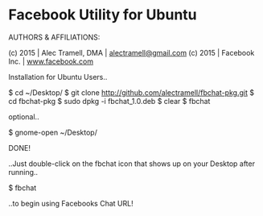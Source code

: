 # Facebook Utility for Ubuntu

AUTHORS & AFFILIATIONS:

(c) 2015 | Alec Tramell, DMA | alectramell@gmail.com
(c) 2015 | Facebook Inc. | www.facebook.com

Installation for Ubuntu Users..

   $ cd ~/Desktop/
   $ git clone http://github.com/alectramell/fbchat-pkg.git
   $ cd fbchat-pkg
   $ sudo dpkg -i fbchat_1.0.deb
   $ clear
   $ fbchat

   optional..

   $ gnome-open ~/Desktop/

DONE!

..Just double-click on the fbchat icon that shows up on your Desktop after running..

   $ fbchat

..to begin using Facebooks Chat URL!


